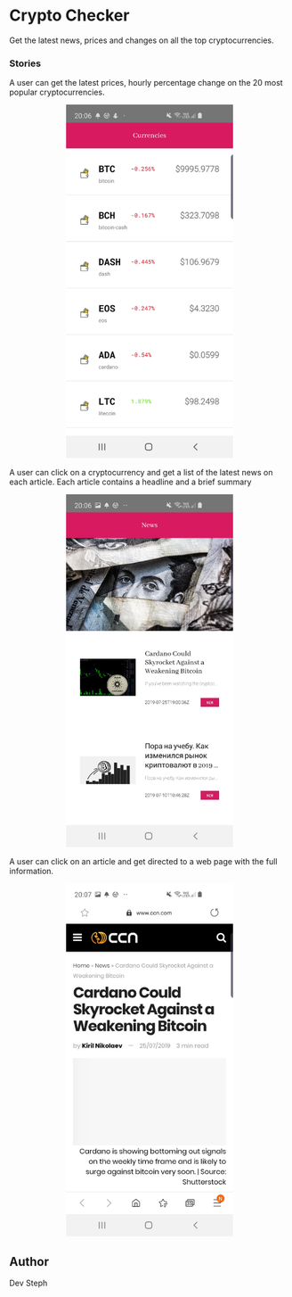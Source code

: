 # Crypto Checker

Get the latest news, prices and changes on all the top cryptocurrencies.

### Stories

A user can get the latest prices, hourly percentage change on the 20 most popular cryptocurrencies.

<div align="center">
    <img src="https://github.com/thedevsteph/crypto_check/blob/master//Screenshot_20190731-200647_crypto_tracker.jpg" width="300px"</img> 
</div>



A user can click on a cryptocurrency and get a list of the latest news on each article. Each article contains a headline and a brief summary

<div align="center">
    <img src="https://github.com/thedevsteph/crypto_check/blob/master//Screenshot_20190731-200655_crypto_tracker.jpg" width="300px"</img> 
</div>




A user can click on an article and get directed to a web page with the full information.

<div align="center">
    <img src="https://github.com/thedevsteph/crypto_check/blob/master//Screenshot_20190731-200713_Samsung Internet.jpg" width="300px"</img> 
</div>


## Author
Dev Steph


